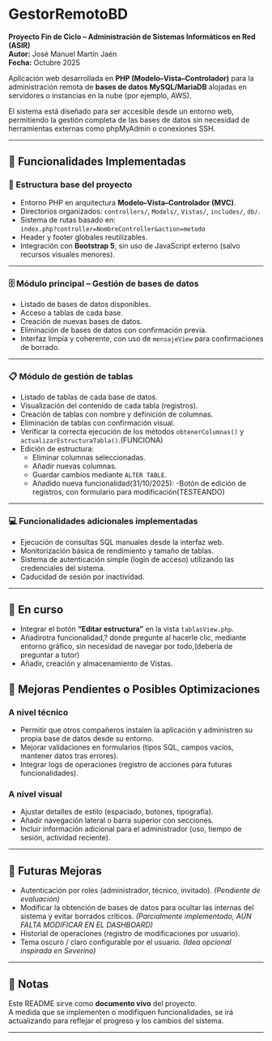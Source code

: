 # GestorRemotoBD
**Proyecto Fin de Ciclo – Administración de Sistemas Informáticos en Red (ASIR)**  
**Autor:** José Manuel Martín Jaén  
**Fecha:** Octubre 2025  

Aplicación web desarrollada en **PHP (Modelo–Vista–Controlador)** para la administración remota de **bases de datos MySQL/MariaDB** alojadas en servidores o instancias en la nube (por ejemplo, AWS).  

El sistema está diseñado para ser accesible desde un entorno web, permitiendo la gestión completa de las bases de datos sin necesidad de herramientas externas como phpMyAdmin o conexiones SSH.

---

## 🚀 Funcionalidades Implementadas

### 🔧 Estructura base del proyecto
- Entorno PHP en arquitectura **Modelo–Vista–Controlador (MVC)**.  
- Directorios organizados: `controllers/`, `Models/`, `Vistas/`, `includes/`, `db/`.  
- Sistema de rutas basado en:  
  `index.php?controller=NombreController&action=metodo`  
- Header y footer globales reutilizables.  
- Integración con **Bootstrap 5**, sin uso de JavaScript externo (salvo recursos visuales menores).  

---

### 🗄️ Módulo principal – Gestión de bases de datos
- Listado de bases de datos disponibles.  
- Acceso a tablas de cada base.  
- Creación de nuevas bases de datos.  
- Eliminación de bases de datos con confirmación previa.  
- Interfaz limpia y coherente, con uso de `mensajeView` para confirmaciones de borrado.

---

### 📋 Módulo de gestión de tablas
- Listado de tablas de cada base de datos.  
- Visualización del contenido de cada tabla (registros).  
- Creación de tablas con nombre y definición de columnas.  
- Eliminación de tablas con confirmación visual.
- Verificar la correcta ejecución de los métodos `obtenerColumnas()` y `actualizarEstructuraTabla()`.(FUNCIONA)
- Edición de estructura:  
  - Eliminar columnas seleccionadas.  
  - Añadir nuevas columnas.  
  - Guardar cambios mediante `ALTER TABLE`.
  - Añadido nueva funcionalidad(31/10/2025):
    -Botón de edición de registros, con formulario para modificación(TESTEANDO)
---

### 💻 Funcionalidades adicionales implementadas
- Ejecución de consultas SQL manuales desde la interfaz web.  
- Monitorización básica de rendimiento y tamaño de tablas.  
- Sistema de autenticación simple (login de acceso) utilizando las credenciales del sistema.  
- Caducidad de sesión por inactividad.  

---

## 🧩 En curso
- Integrar el botón **“Editar estructura”** en la vista `tablasView.php`.   
- Añadirotra funcionalidad,? donde pregunte al hacerle clic, mediante entorno gráfico, sin necesidad de navegar por todo,(debería de preguntar a tutor)
- Añadir, creación y almacenamiento de Vistas.

## 🧠 Mejoras Pendientes o Posibles Optimizaciones

### A nivel técnico
- Permitir que otros compañeros instalen la aplicación y administren su propia base de datos desde su entorno.  
- Mejorar validaciones en formularios (tipos SQL, campos vacíos, mantener datos tras errores).  
- Integrar logs de operaciones (registro de acciones para futuras funcionalidades).  

### A nivel visual
- Ajustar detalles de estilo (espaciado, botones, tipografía).  
- Añadir navegación lateral o barra superior con secciones.  
- Incluir información adicional para el administrador (uso, tiempo de sesión, actividad reciente).  

---

## 🌱 Futuras Mejoras
- Autenticación por roles (administrador, técnico, invitado). *(Pendiente de evaluación)*  
- Modificar la obtención de bases de datos para ocultar las internas del sistema y evitar borrados críticos. *(Parcialmente implementado, AÚN FALTA MODIFICAR EN EL DASHBOARD)*  
- Historial de operaciones (registro de modificaciones por usuario).  
- Tema oscuro / claro configurable por el usuario. *(Idea opcional inspirada en Severino)*  

---

## 📌 Notas
Este README sirve como **documento vivo** del proyecto.  
A medida que se implementen o modifiquen funcionalidades, se irá actualizando para reflejar el progreso y los cambios del sistema.

---
